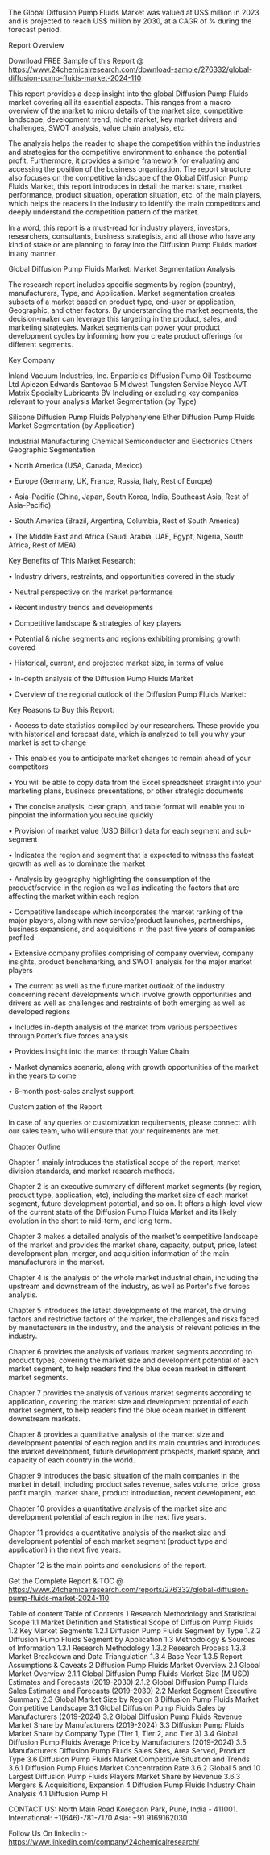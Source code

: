 The Global Diffusion Pump Fluids Market was valued at US$ million in 2023 and is projected to reach US$ million by 2030, at a CAGR of % during the forecast period.

Report Overview

Download FREE Sample of this Report @ https://www.24chemicalresearch.com/download-sample/276332/global-diffusion-pump-fluids-market-2024-110

This report provides a deep insight into the global Diffusion Pump Fluids market covering all its essential aspects. This ranges from a macro overview of the market to micro details of the market size, competitive landscape, development trend, niche market, key market drivers and challenges, SWOT analysis, value chain analysis, etc.

The analysis helps the reader to shape the competition within the industries and strategies for the competitive environment to enhance the potential profit. Furthermore, it provides a simple framework for evaluating and accessing the position of the business organization. The report structure also focuses on the competitive landscape of the Global Diffusion Pump Fluids Market, this report introduces in detail the market share, market performance, product situation, operation situation, etc. of the main players, which helps the readers in the industry to identify the main competitors and deeply understand the competition pattern of the market.

In a word, this report is a must-read for industry players, investors, researchers, consultants, business strategists, and all those who have any kind of stake or are planning to foray into the Diffusion Pump Fluids market in any manner.

Global Diffusion Pump Fluids Market: Market Segmentation Analysis

The research report includes specific segments by region (country), manufacturers, Type, and Application. Market segmentation creates subsets of a market based on product type, end-user or application, Geographic, and other factors. By understanding the market segments, the decision-maker can leverage this targeting in the product, sales, and marketing strategies. Market segments can power your product development cycles by informing how you create product offerings for different segments.

Key Company

Inland Vacuum Industries, Inc.
Enparticles Diffusion Pump Oil
Testbourne Ltd
Apiezon
Edwards
Santovac 5
Midwest Tungsten Service
Neyco
AVT
Matrix Specialty Lubricants BV
Including or excluding key companies relevant to your analysis
Market Segmentation (by Type)

Silicone Diffusion Pump Fluids
Polyphenylene Ether Diffusion Pump Fluids
Market Segmentation (by Application)

Industrial
Manufacturing
Chemical
Semiconductor and Electronics
Others
Geographic Segmentation

• North America (USA, Canada, Mexico)

• Europe (Germany, UK, France, Russia, Italy, Rest of Europe)

• Asia-Pacific (China, Japan, South Korea, India, Southeast Asia, Rest of Asia-Pacific)

• South America (Brazil, Argentina, Columbia, Rest of South America)

• The Middle East and Africa (Saudi Arabia, UAE, Egypt, Nigeria, South Africa, Rest of MEA)

Key Benefits of This Market Research:

• Industry drivers, restraints, and opportunities covered in the study

• Neutral perspective on the market performance

• Recent industry trends and developments

• Competitive landscape & strategies of key players

• Potential & niche segments and regions exhibiting promising growth covered

• Historical, current, and projected market size, in terms of value

• In-depth analysis of the Diffusion Pump Fluids Market

• Overview of the regional outlook of the Diffusion Pump Fluids Market:

Key Reasons to Buy this Report:

• Access to date statistics compiled by our researchers. These provide you with historical and forecast data, which is analyzed to tell you why your market is set to change

• This enables you to anticipate market changes to remain ahead of your competitors

• You will be able to copy data from the Excel spreadsheet straight into your marketing plans, business presentations, or other strategic documents

• The concise analysis, clear graph, and table format will enable you to pinpoint the information you require quickly

• Provision of market value (USD Billion) data for each segment and sub-segment

• Indicates the region and segment that is expected to witness the fastest growth as well as to dominate the market

• Analysis by geography highlighting the consumption of the product/service in the region as well as indicating the factors that are affecting the market within each region

• Competitive landscape which incorporates the market ranking of the major players, along with new service/product launches, partnerships, business expansions, and acquisitions in the past five years of companies profiled

• Extensive company profiles comprising of company overview, company insights, product benchmarking, and SWOT analysis for the major market players

• The current as well as the future market outlook of the industry concerning recent developments which involve growth opportunities and drivers as well as challenges and restraints of both emerging as well as developed regions

• Includes in-depth analysis of the market from various perspectives through Porter’s five forces analysis

• Provides insight into the market through Value Chain

• Market dynamics scenario, along with growth opportunities of the market in the years to come

• 6-month post-sales analyst support

Customization of the Report

In case of any queries or customization requirements, please connect with our sales team, who will ensure that your requirements are met.

Chapter Outline

Chapter 1 mainly introduces the statistical scope of the report, market division standards, and market research methods.

Chapter 2 is an executive summary of different market segments (by region, product type, application, etc), including the market size of each market segment, future development potential, and so on. It offers a high-level view of the current state of the Diffusion Pump Fluids Market and its likely evolution in the short to mid-term, and long term.

Chapter 3 makes a detailed analysis of the market's competitive landscape of the market and provides the market share, capacity, output, price, latest development plan, merger, and acquisition information of the main manufacturers in the market.

Chapter 4 is the analysis of the whole market industrial chain, including the upstream and downstream of the industry, as well as Porter's five forces analysis.

Chapter 5 introduces the latest developments of the market, the driving factors and restrictive factors of the market, the challenges and risks faced by manufacturers in the industry, and the analysis of relevant policies in the industry.

Chapter 6 provides the analysis of various market segments according to product types, covering the market size and development potential of each market segment, to help readers find the blue ocean market in different market segments.

Chapter 7 provides the analysis of various market segments according to application, covering the market size and development potential of each market segment, to help readers find the blue ocean market in different downstream markets.

Chapter 8 provides a quantitative analysis of the market size and development potential of each region and its main countries and introduces the market development, future development prospects, market space, and capacity of each country in the world.

Chapter 9 introduces the basic situation of the main companies in the market in detail, including product sales revenue, sales volume, price, gross profit margin, market share, product introduction, recent development, etc.

Chapter 10 provides a quantitative analysis of the market size and development potential of each region in the next five years.

Chapter 11 provides a quantitative analysis of the market size and development potential of each market segment (product type and application) in the next five years.

Chapter 12 is the main points and conclusions of the report.

Get the Complete Report & TOC @ https://www.24chemicalresearch.com/reports/276332/global-diffusion-pump-fluids-market-2024-110

Table of content
Table of Contents
1 Research Methodology and Statistical Scope
1.1 Market Definition and Statistical Scope of Diffusion Pump Fluids
1.2 Key Market Segments
1.2.1 Diffusion Pump Fluids Segment by Type
1.2.2 Diffusion Pump Fluids Segment by Application
1.3 Methodology & Sources of Information
1.3.1 Research Methodology
1.3.2 Research Process
1.3.3 Market Breakdown and Data Triangulation
1.3.4 Base Year
1.3.5 Report Assumptions & Caveats
2 Diffusion Pump Fluids Market Overview
2.1 Global Market Overview
2.1.1 Global Diffusion Pump Fluids Market Size (M USD) Estimates and Forecasts (2019-2030)
2.1.2 Global Diffusion Pump Fluids Sales Estimates and Forecasts (2019-2030)
2.2 Market Segment Executive Summary
2.3 Global Market Size by Region
3 Diffusion Pump Fluids Market Competitive Landscape
3.1 Global Diffusion Pump Fluids Sales by Manufacturers (2019-2024)
3.2 Global Diffusion Pump Fluids Revenue Market Share by Manufacturers (2019-2024)
3.3 Diffusion Pump Fluids Market Share by Company Type (Tier 1, Tier 2, and Tier 3)
3.4 Global Diffusion Pump Fluids Average Price by Manufacturers (2019-2024)
3.5 Manufacturers Diffusion Pump Fluids Sales Sites, Area Served, Product Type
3.6 Diffusion Pump Fluids Market Competitive Situation and Trends
3.6.1 Diffusion Pump Fluids Market Concentration Rate
3.6.2 Global 5 and 10 Largest Diffusion Pump Fluids Players Market Share by Revenue
3.6.3 Mergers & Acquisitions, Expansion
4 Diffusion Pump Fluids Industry Chain Analysis
4.1 Diffusion Pump Fl

CONTACT US:
North Main Road Koregaon Park, Pune, India - 411001.
International: +1(646)-781-7170
Asia: +91 9169162030

Follow Us On linkedin :- https://www.linkedin.com/company/24chemicalresearch/
